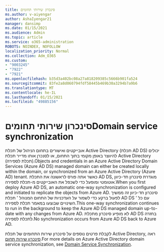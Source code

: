 ```yaml
---
title: סינכרון שירותי תחומים
ms.author: v-aiyengar
author: AshaIyengar21
manager: dansimp
ms.date: 01/15/2021
ms.audience: Admin
ms.topic: article
ms.service: o365-administration
ROBOTS: NOINDEX, NOFOLLOW
localization_priority: Normal
ms.collection: Adm_O365
ms.custom:
- "9003245"
- "7922"
- "7921"
ms.openlocfilehash: b35d3a402bc08a27a818209385c5666b901fa524
ms.sourcegitcommit: 83fe2a8d060794fdf58445b469b30a3294b7a9b6
ms.translationtype: MT
ms.contentlocale: he-IL
ms.lasthandoff: 01/15/2021
ms.locfileid: "49885156"
---
```

# <a name="domain-service-synchronization"></a><span data-ttu-id="23a7f-102">סינכרון שירותי תחומים</span><span class="sxs-lookup"><span data-stu-id="23a7f-102">Domain service synchronization</span></span>

<span data-ttu-id="23a7f-103">אובייקטים ואישורים בתחום הניהול של תכלת Active Directory (תכלת AD DS) יכולים להיווצר באופן מקומי בתוך התחום, או לסנכרן אותו מדייר תכלת Active Directory (תכלת לספירה).</span><span class="sxs-lookup"><span data-stu-id="23a7f-103">Objects and credentials in an Azure Active Directory Domain Services (Azure AD DS) managed domain can either be created locally within the domain, or synchronized from an Azure Active Directory (Azure AD) tenant.</span></span> <span data-ttu-id="23a7f-104">כאשר אתה פורס לראשונה את התכלת AD DS, מוגדרת סינכרון חד-כיוון אוטומטי ומופעל כדי לשכפל את האובייקטים מ-תכלת לספירה.</span><span class="sxs-lookup"><span data-stu-id="23a7f-104">When you first deploy Azure AD DS, an automatic one-way synchronization is configured and initiated to replicate the objects from Azure AD.</span></span> <span data-ttu-id="23a7f-105">סינכרון חד-כיוון זה ממשיך לפעול ברקע כדי לשמור על העדכניות של התחום המנוהל ' תכלת AD DS ' עם כל השינויים שבוצעו במאמר תכלת לספירה.</span><span class="sxs-lookup"><span data-stu-id="23a7f-105">This one-way synchronization continues to run in the background to keep the Azure AD DS managed domain up-to-date with any changes from Azure AD.</span></span> <span data-ttu-id="23a7f-106">לא מופיע סינכרון מתכלת AD DS בחזרה לתכלת לספירה.</span><span class="sxs-lookup"><span data-stu-id="23a7f-106">No synchronization occurs from Azure AD DS back to Azure AD.</span></span>

<span data-ttu-id="23a7f-107">לקבלת פרטים נוספים על סינכרון שירות התחומים של תכלת Active Directory, ראה [סינכרון שירות תחום](https://docs.microsoft.com/azure/active-directory-domain-services/synchronization).</span><span class="sxs-lookup"><span data-stu-id="23a7f-107">For more details on Azure Active Directory domain service synchronization, see [Domain Service Synchronization](https://docs.microsoft.com/azure/active-directory-domain-services/synchronization).</span></span> 
